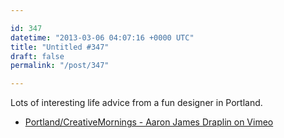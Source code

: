 ```yaml
---

id: 347
datetime: "2013-03-06 04:07:16 +0000 UTC"
title: "Untitled #347"
draft: false
permalink: "/post/347"

---
```


Lots of interesting life advice from a fun designer in Portland. 

 
 * [Portland/CreativeMornings - Aaron James Draplin on Vimeo](https://vimeo.com/39441590)


